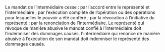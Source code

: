 Le mandat de l’intermédiaire cesse :
par l’accord entre le représenté et l’intermédiaire ;
par l’exécution complète de l’opération ou des opérations pour lesquelles le pouvoir a été
conféré ;
par la révocation à l’initiative du représenté ;
par la renonciation de l’intermédiaire.
Le représenté qui révoque de manière abusive le mandat confié à l’intermédiaire doit
l’indemniser des dommages causés.
l'intermédiaire qui renonce de manière abusive à l’exécution de son mandat doit indemniser
le représenté des dommages causés.